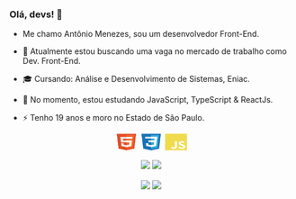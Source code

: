 ### Olá, devs! 👋

- Me chamo Antônio Menezes, sou um desenvolvedor Front-End.

- 🔭 Atualmente estou buscando uma vaga no mercado de trabalho como Dev. Front-End.
- 🎓 Cursando: Análise e Desenvolvimento de Sistemas, Eniac.
- 🌱 No momento, estou estudando JavaScript, TypeScript & ReactJs.
- ⚡ Tenho 19 anos e moro no Estado de São Paulo.

<div align="center">
  <img align="center" alt="icone-HTML" height="30" width="40" src="https://raw.githubusercontent.com/devicons/devicon/master/icons/html5/html5-original.svg">
  <img align="center" alt="icone-CSS" height="30" width="40" src="https://raw.githubusercontent.com/devicons/devicon/master/icons/css3/css3-original.svg">
  <img align="center" alt="icone-Js" height="30" width="40" src="https://raw.githubusercontent.com/devicons/devicon/master/icons/javascript/javascript-plain.svg">
  <br><br> 
  <a href = "mailto:antoniomeenezes@gmail.com"><img src="https://img.shields.io/badge/-Gmail-%23333?style=for-the-badge&logo=gmail&logoColor=white" target="_blank"></a>
  <a href="https://www.linkedin.com/in/antônio-menezes-64a637246/" target="_blank"><img src="https://img.shields.io/badge/-LinkedIn-%230077B5?style=for-the-badge&logo=linkedin&logoColor=white" target="_blank"></a> 
  <br><br> 
 </div>

 

<div align="center">
 
<img height="180em" src="https://github-readme-stats.vercel.app/api?username=antoniomenezes14&show_icons=true&hide_border=true&count_private=true&include_all_commits=true&theme=tokyonight" />

<img height="180em" src="https://github-readme-stats.vercel.app/api/top-langs/?username=antoniomenezes14&exclude_repo=KNN-Image-Classification&show_icons=true&hide_border=true&layout=compact&langs_count=8&theme=tokyonight"/>

</div>
